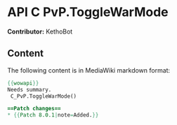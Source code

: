 # API C PvP.ToggleWarMode

**Contributor:** KethoBot

## Content

The following content is in MediaWiki markdown format:

```mediawiki
{{wowapi}}
Needs summary.
 C_PvP.ToggleWarMode()

==Patch changes==
* {{Patch 8.0.1|note=Added.}}
```